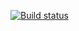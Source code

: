 [![Build status](https://ci.appveyor.com/api/projects/status/fn1g9nk0u566309c/branch/main?svg=true)](https://ci.appveyor.com/project/IrinaVN2015/hw3seleniumselenide1/branch/main)